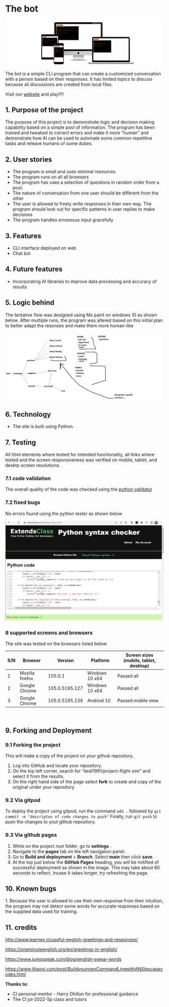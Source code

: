**<h1>The bot</h1>**
![mockup for different screen sizes](./resources/images/mockup.png)

The bot is a simple CLI program that can create a customized conversation with a person based on their responses. It has limited topics to discuss because all discussions are created from local files.

Visit our [website](https://the-bot.herokuapp.com/) and play!!!!
<h2>1. Purpose of the project</h2>

The purpose of this project is to demonstrate logic and decision making capability based on a simple pool of information. The program has been trained and tweaked to correct errors and make it more "human" and demonstrate how AI can be used to automate some common repetitive tasks and releave humans of some duties.

<h2>2. User stories</h2>

- The program is small and uses minimal resources
- The program runs on all all browsers
- The program has uses a selection of questions in random order from a pool. 
- The nature of conversation from one user should be different from the other
- The user is allowed to freely write responses in their own way. The program should look out for specific patterns in user replies to make decisions
- The program handles erroneous input gracefully


<h2>3. Features</h2>

- CLI interface deployed on web
- Chat bot

<h2>4. Future features</h2>

- Incorporating AI libraries to improve data processing and accuracy of results


<h2>5. Logic behind</h2>

The tentative flow was designed using Ms paint on windows 10 as shown below. After multiple runs, the program was altered based on this initial plan to better adapt the resonses and make them more human-like

![the logic behing the k-bot application](./resources/images/flow_python.png)


<h2>6. Technology</h2>

- The site is built using Python.

<h2>7. Testing</h2>

All html elements where tested for intended functionality, all links where tested and the screen responsiveness was verified on mobile, tablet, and desktp screen resolutions.

<h3>7.1 code validation</h3>

The overall quality of the code was checked using the [python validator](https://validator.w3.org/)

<h3> 7.2 fixed bugs</h3>

No errors found using the python tester as shown below

![Python tester on extendesclass.com](./resources/images/python_validate.png)

<h3>8 supported screens and browsers</h3>
 
The site was tested on the browsers listed below

| S/N | Browser         | Version        | Platform       | Screen sizes (mobile, tablet, desktop) |
|-----|-----------------|----------------|----------------|----------------------------------------|
| 1   | Mozilla firefox | 105.0.1        | Windows 10 x64 | Passed all                             |
| 2   | Google Chrome   | 105.0.5195.127 | Windows 10 x64 | Passed all                             |
| 3   | Google Chrome   | 105.0.5195.136 | Android 10     | Passed mobile view                     |

<br>


<h2>9. Forking and Deployment</h2>

<h3>9.1 Forking the project</h3>
This will make a copy of the project on your github repository.

1. Log into GitHub and locate your repository.
2. On the top left corner, search for "kedi1991/project-flight-sim" and select it from the results.
3. On the right hand side of the page select  **fork** to create and copy of the original under your repository

<h3>9.2 Via gitpod</h3>

To deploy the project using gitpod, run the command `add .` followed by `git commit -m "descripton of code changes to push"` 
Finally, run `git push` to push the changes to yout github repository.

<h3>9.3 Via github pages</h3>

1. While on the project root folder, go to **settings** .
2. Navigate to the **pages** tab on the left navigation panel.
3. Go to **Build and deployment** > **Branch**. Select **main** then click **save**.
4. At the top just below the **GitHub Pages** heading, you will be notified of successful deployment as shown in the image. This may take about 60 seconds to reflect. Incase It takes longer, try refreshing the page.

<h2>10. Known bugs</h2>
1. Because the user is allowed to use their own response from their intuition, the program may not detect some words for accurate responses based on the supplied data used for training.

<h2>11. credits</h2>

http://www.learnex.in/useful-english-greetings-and-responses/

https://oneminuteenglish.org/en/greetings-in-english/

https://www.jumpspeak.com/blog/english-swear-words

https://www.lihaoyi.com/post/BuildyourownCommandLinewithANSIescapecodes.html


**Thanks to:**
- CI personal mentor - Harry Dhillon for professional guidance
- The CI jul-2022-5p class and tutors



